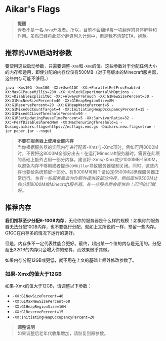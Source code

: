 # Aikar's Flags
> **提醒**    
> 译者不是一名Java开发者。所以，目前不会翻译每一项翻译的具体解释和作用。虽然已经将此部分翻译列入计划中，但是我不清楚ETA，抱歉。  
## 推荐的JVM启动时参数
要使用这些启动参数，只需要调整`-Xms`和`-Xmx`的值。这些参数对于分配任何大小的内存都适用，即使分配的内存仅仅有500MB（对于高版本的Minecraft服务器，这些内存可能不够用。）    
```
java -Xms10G -Xmx10G -XX:+UseG1GC -XX:+ParallelRefProcEnabled -XX:MaxGCPauseMillis=200 -XX:+UnlockExperimentalVMOptions -XX:+DisableExplicitGC -XX:+AlwaysPreTouch -XX:G1NewSizePercent=30 -XX:G1MaxNewSizePercent=40 -XX:G1HeapRegionSize=8M -XX:G1ReservePercent=20 -XX:G1HeapWastePercent=5 -XX:G1MixedGCCountTarget=4 -XX:InitiatingHeapOccupancyPercent=15 -XX:G1MixedGCLiveThresholdPercent=90 -XX:G1RSetUpdatingPauseTimePercent=5 -XX:SurvivorRatio=32 -XX:+PerfDisableSharedMem -XX:MaxTenuringThreshold=1 -Dusing.aikars.flags=https://mcflags.emc.gs -Daikars.new.flags=true -jar paper.jar --nogui
```
> **不要在服务器上使用全部内存**    
> 当你根据服务器的实际内存进行配置-Xms与-Xmx项时，例如可用8000M时，不要把这8000M全部分出去！在运行Minecraft服务器时，需要在此项的基础上额外占用一部分内存。建议将-Xms/-Xmx减少1000MB-1500M，以避免内存不够用或者提示`OOMKiller`导致服务器强制关闭。同时，这些内存也要给系统预留一部分。有8000M可用？请设定6500M以确保服务器正常运行。*也有一些服务商会为你额外提供这部分内存，例如提供9500M让你分配8000M给Minecraft服务器。有一些服务商会提供的！问问他们就好。*  

## 推荐内存
**我们推荐至少分配6-10GB内存**，无论你的服务器是什么样的规模！如果你的服务器无法分配10GB内存，也不要强行分配，就如上文所说的一样，预留一些内存。G1GC在内存多的情况下运行的更好。  
  
但是，内存多不一定代表性能会更好。最终，超出某一个值的内存是无用的。分配超出32GB的内存只会增大你的预算，而效果微乎其微。  

如果内存分配12GB或更低，就不用在上文的基础上额外修改参数了。  

### 如果-Xmx的值大于12GB
如果-Xmx的值大于12GB，请调整以下参数：
-   `-XX:G1NewSizePercent=40`
-   `-XX:G1MaxNewSizePercent=50`
-   `-XX:G1HeapRegionSize=16M`
-   `-XX:G1ReservePercent=15`
-   `-XX:InitiatingHeapOccupancyPercent=20`

> **调整说明**  
> 如果调整后老年代收集增加，请恢复到原参数。
